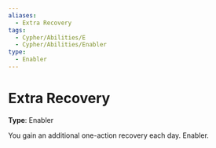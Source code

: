 ```yaml
---
aliases:
  - Extra Recovery
tags:
  - Cypher/Abilities/E
  - Cypher/Abilities/Enabler
type:
  - Enabler
---
```


# Extra Recovery

**Type**: Enabler

You gain an additional one-action recovery each day. Enabler.
